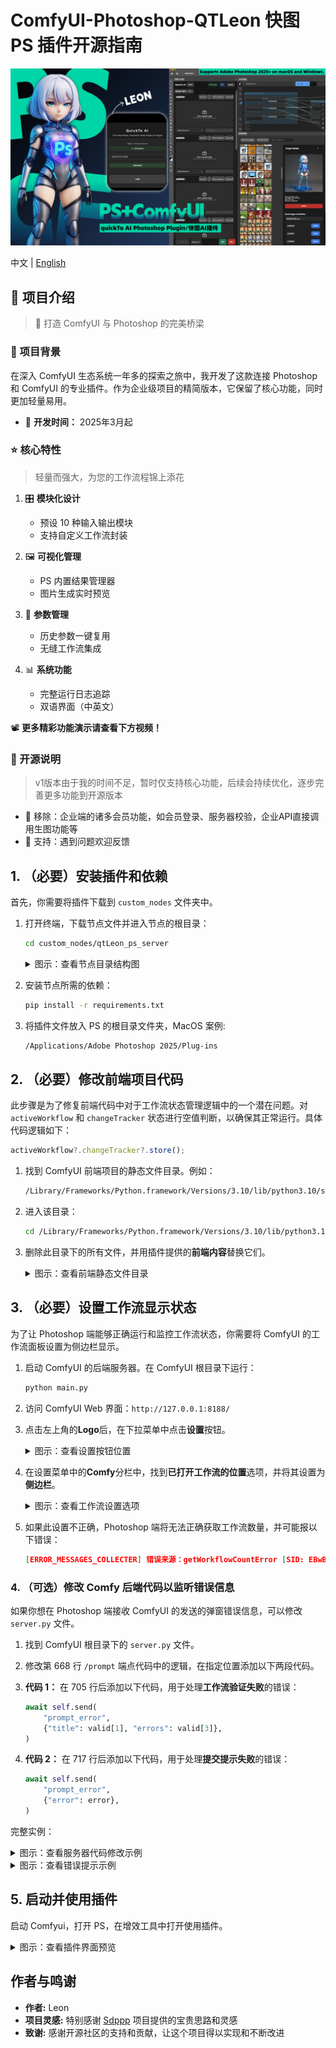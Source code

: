 

# ComfyUI-Photoshop-QTLeon 快图 PS 插件开源指南
![节点目录结构](images/top.jpg)

中文 | [English](README_EN.md)

## 🌟 项目介绍

> 🎨 打造 ComfyUI 与 Photoshop 的完美桥梁

### 📝 项目背景

在深入 ComfyUI 生态系统一年多的探索之旅中，我开发了这款连接 Photoshop 和 ComfyUI 的专业插件。作为企业级项目的精简版本，它保留了核心功能，同时更加轻量易用。

- 🚀 **开发时间：** 2025年3月起


### ⭐ 核心特性

> 轻量而强大，为您的工作流程锦上添花

1. 🎛️ **模块化设计**
   - 预设 10 种输入输出模块
   - 支持自定义工作流封装
   
2. 🖼️ **可视化管理**
   - PS 内置结果管理器
   - 图片生成实时预览
   
3. 🔄 **参数管理**
   - 历史参数一键复用
   - 无缝工作流集成
   
4. 📊 **系统功能**
   - 完整运行日志追踪
   - 双语界面（中英文）
   
📽️ **更多精彩功能演示请查看下方视频！**

### 🔔 开源说明

> v1版本由于我的时间不足，暂时仅支持核心功能，后续会持续优化，逐步完善更多功能到开源版本

- 🚫 移除：企业端的诸多会员功能，如会员登录、服务器校验，企业API直接调用生图功能等
- 💬 支持：遇到问题欢迎反馈



## 1. （必要）安装插件和依赖

首先，你需要将插件下载到 `custom_nodes` 文件夹中。

1. 打开终端，下载节点文件并进入节点的根目录：
   ```bash
   cd custom_nodes/qtLeon_ps_server
   ```

   <details>
   <summary>图示：查看节点目录结构图</summary>
   
   ![节点目录结构](images/nodes.png)
   </details>

2. 安装节点所需的依赖：
   ```bash
   pip install -r requirements.txt
   ```

3. 将插件文件放入 PS 的根目录文件夹，MacOS 案例:
   ```bash
   /Applications/Adobe Photoshop 2025/Plug-ins
   ```

## 2. （必要）修改前端项目代码

此步骤是为了修复前端代码中对于工作流状态管理逻辑中的一个潜在问题。对 `activeWorkflow` 和 `changeTracker` 状态进行空值判断，以确保其正常运行。具体代码逻辑如下：

```javascript
activeWorkflow?.changeTracker?.store();
```

1. 找到 ComfyUI 前端项目的静态文件目录。例如：
   ```bash
   /Library/Frameworks/Python.framework/Versions/3.10/lib/python3.10/site-packages/comfyui_frontend_package/static
   ```

2. 进入该目录：
   ```bash
   cd /Library/Frameworks/Python.framework/Versions/3.10/lib/python3.10/site-packages/comfyui_frontend_package/static
   ```

3. 删除此目录下的所有文件，并用插件提供的**前端内容**替换它们。

   <details>
   <summary>图示：查看前端静态文件目录</summary>
   
   ![前端静态文件目录](images/f_static.png)
   </details>

## 3. （必要）设置工作流显示状态

为了让 Photoshop 端能够正确运行和监控工作流状态，你需要将 ComfyUI 的工作流面板设置为侧边栏显示。

1. 启动 ComfyUI 的后端服务器。在 ComfyUI 根目录下运行：
   ```bash
   python main.py
   ```

2. 访问 ComfyUI Web 界面：`http://127.0.0.1:8188/`

3. 点击左上角的**Logo**后，在下拉菜单中点击**设置**按钮。

   <details>
   <summary>图示：查看设置按钮位置</summary>
   
   ![设置按钮位置](images/settings.png)
   </details>

4. 在设置菜单中的**Comfy**分栏中，找到**已打开工作流的位置**选项，并将其设置为**侧边栏**。

   <details>
   <summary>图示：查看工作流设置选项</summary>
   
   ![工作流设置选项](images/settings2.png)
   </details>

5. 如果此设置不正确，Photoshop 端将无法正确获取工作流数量，并可能报以下错误：
   ```json
   [ERROR_MESSAGES_COLLECTER] 错误来源：getWorkflowCountError [SID: EBwBoYDRg7v1_wiKAAAH] - Details: {"data": {"type": "getWorkflowCountError", "message": "获取工作流数量失败TypeError: null is not an object (evaluating '_0x4e817f['textContent']')"}}
   ```

### 4\. （可选）修改 Comfy 后端代码以监听错误信息

如果你想在 Photoshop 端接收 ComfyUI 的发送的弹窗错误信息，可以修改 `server.py` 文件。

1.  找到 ComfyUI 根目录下的 `server.py` 文件。

2.  修改第 668 行 `/prompt` 端点代码中的逻辑，在指定位置添加以下两段代码。

3.  **代码 1：** 在 705 行后添加以下代码，用于处理**工作流验证失败**的错误：

    ```python
    await self.send(
        "prompt_error",
        {"title": valid[1], "errors": valid[3]},
    )
    ```

4.  **代码 2：** 在 717 行后添加以下代码，用于处理**提交提示失败**的错误：

    ```python
    await self.send(
        "prompt_error",
        {"error": error},
    )
    ```

完整实例：

<details>
<summary>图示：查看服务器代码修改示例</summary>

![服务器代码修改](images/ServerCodeChaned.png)
</details>

<details>
<summary>图示：查看错误提示示例</summary>

![错误提示](images/error.jpg)
</details>

## 5. 启动并使用插件

启动 Comfyui，打开 PS，在增效工具中打开使用插件。

<details>
<summary>图示：查看插件界面预览</summary>

![插件主界面](images/home.jpg)
</details>

## 作者与鸣谢

- **作者:** Leon
- **项目灵感:** 特别感谢 [Sdppp](https://github.com/zombieyang/sd-ppp) 项目提供的宝贵思路和灵感
- **致谢:** 感谢开源社区的支持和贡献，让这个项目得以实现和不断改进
